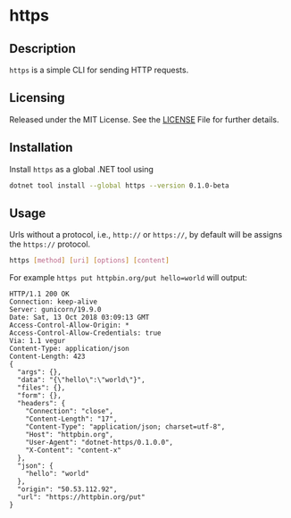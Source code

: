 # https
## Description
`https` is a simple CLI for sending HTTP requests.

## Licensing
Released under the MIT License. See the [LICENSE][] File for further details.

[license]: LICENSE.md

## Installation
Install `https` as a global .NET tool using
```bash
dotnet tool install --global https --version 0.1.0-beta
```

## Usage
Urls without a protocol, i.e., `http://` or `https://`, by default will be assigns the `https://` protocol.

```bash
https [method] [uri] [options] [content]
```

For example `https put httpbin.org/put hello=world` will output:
```
HTTP/1.1 200 OK
Connection: keep-alive
Server: gunicorn/19.9.0
Date: Sat, 13 Oct 2018 03:09:13 GMT
Access-Control-Allow-Origin: *
Access-Control-Allow-Credentials: true
Via: 1.1 vegur
Content-Type: application/json
Content-Length: 423
{
  "args": {},
  "data": "{\"hello\":\"world\"}",
  "files": {},
  "form": {},
  "headers": {
    "Connection": "close",
    "Content-Length": "17",
    "Content-Type": "application/json; charset=utf-8",
    "Host": "httpbin.org",
    "User-Agent": "dotnet-https/0.1.0.0",
    "X-Content": "content-x"
  },
  "json": {
    "hello": "world"
  },
  "origin": "50.53.112.92",
  "url": "https://httpbin.org/put"
}
```
